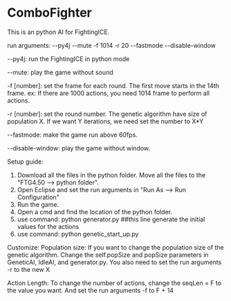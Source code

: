 # ComboFighter
This is an python AI for FightingICE.

run arguments:
--py4j --mute -f 1014 -r 20 --fastmode --disable-window

--py4j: run the FightingICE in python mode

--mute: play the game without sound

-f [number]: set the frame for each round. The first move starts in the 14th frame. ex: If there are 1000 actions, you need 1014 frame to perform all actions.

-r [number]: set the round number. The genetic algorithm have size of population X. If we want Y iterations, we need set the number to X*Y

--fastmode: make the game run above 60fps.

--disable-window: play the game without window.


Setup guide:
1. Download all the files in the python folder. Move all the files to the "FTG4.50 --> python folder".
2. Open Eclipse and set the run arguments in "Run As --> Run Configuration"
3. Run the game.
4. Open a cmd and find the location of the python folder.
5. use command: python generator.py    ##this line generate the initial values for the actions
6. use command: python genetic_start_up.py

Customize:
Population size: If you want to change the population size of the genetic algorithm. Change the self.popSize and popSize parameters in GeneticAI, IdleAI, and generator.py. You also need to set the run arguments -r to the new X

Action Length: To change the number of actions, change the seqLen = F to the value you want. And set the run arguments -f to F + 14
